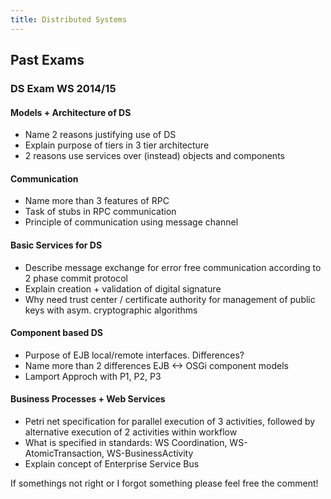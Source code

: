```yaml
---
title: Distributed Systems
---
```


## Past Exams

### DS Exam WS 2014/15

#### Models + Architecture of DS

- Name 2 reasons justifying use of DS
- Explain purpose of tiers in 3 tier architecture
- 2 reasons use services over (instead) objects and components

#### Communication

- Name more than 3 features of RPC
- Task of stubs in RPC communication
- Principle of communication using message channel

#### Basic Services for DS

- Describe message exchange for error free communication according to 2 phase commit protocol
- Explain creation + validation of digital signature
- Why need trust center / certificate authority for management of public keys with asym. cryptographic algorithms

#### Component based DS

- Purpose of EJB local/remote interfaces. Differences?
- Name more than 2 differences EJB <-> OSGi component models
- Lamport Approch with P1, P2, P3

#### Business Processes + Web Services

- Petri net specification for parallel execution of 3 activities, followed by alternative execution of 2 activities within workflow
- What is specified in standards: WS Coordination, WS-AtomicTransaction, WS-BusinessActivity
- Explain concept of Enterprise Service Bus

If somethings not right or I forgot something please feel free the comment!
